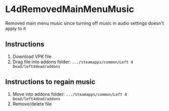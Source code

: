 # L4dRemovedMainMenuMusic
Removed main menu music since turning off music in audio settings doesn't apply to it

## Instructions 
1. Download VPK file
2. Drag file into addons folder: `.../steamapps/common/Left 4 Dead/left4dead/addons`

## Instructions to regain music
1. Move into addons folder: `.../steamapps/common/Left 4 Dead/left4dead/addons`
2. Remove/delete file
